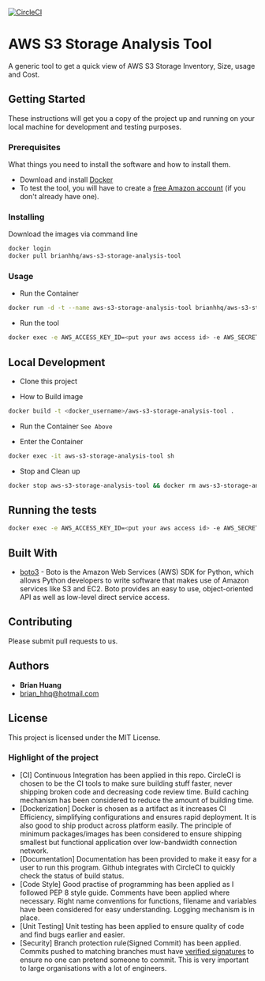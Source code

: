 [![CircleCI](https://circleci.com/gh/brianhhq/aws-s3-storage-analysis-tool.svg?style=svg&circle-token=95d2fd54546d57ebe884b6ea33d169ced7bd8aec)](https://circleci.com/gh/brianhhq/aws-s3-storage-analysis-tool)
#  AWS S3 Storage Analysis Tool

A generic tool to get a quick view of AWS S3 Storage Inventory, Size, usage and Cost.


## Getting Started

These instructions will get you a copy of the project up and running on your local machine for development and testing purposes. 


### Prerequisites

What things you need to install the software and how to install them.
* Download and install [Docker](https://www.docker.com/get-started)
* To test the tool, you will have to create a [free Amazon account](https://aws.amazon.com/free/) (if you don't already have
one).


### Installing

Download the images via command line

```bash
docker login
docker pull brianhhq/aws-s3-storage-analysis-tool
```

### Usage

* Run the Container
```bash
docker run -d -t --name aws-s3-storage-analysis-tool brianhhq/aws-s3-storage-analysis-tool sh
```

* Run the tool
```bash
docker exec -e AWS_ACCESS_KEY_ID=<put your aws access id> -e AWS_SECRET_ACCESS_KEY=<put your aws access key> -t aws-s3-storage-analysis-tool python main.py
```


## Local Development

* Clone this project

* How to Build image
```bash
docker build -t <docker_username>/aws-s3-storage-analysis-tool .
```

* Run the Container `See Above`

* Enter the Container
```bash
docker exec -it aws-s3-storage-analysis-tool sh
```

* Stop and Clean up
```bash
docker stop aws-s3-storage-analysis-tool && docker rm aws-s3-storage-analysis-tool
```

## Running the tests

```bash
docker exec -e AWS_ACCESS_KEY_ID=<put your aws access id> -e AWS_SECRET_ACCESS_KEY=<put your aws access key> -t aws-s3-storage-analysis-tool python -m unittest tests.S3StatisticsTestCase
```


## Built With

* [boto3](https://boto3.amazonaws.com/v1/documentation/api/latest/index.html) - Boto is the Amazon Web Services (AWS) SDK for Python, which allows Python developers to write software that makes use of Amazon services like S3 and EC2. Boto provides an easy to use, object-oriented API as well as low-level direct service access.


## Contributing

Please submit pull requests to us.


## Authors

* **Brian Huang**
* brian_hhq@hotmail.com


## License

This project is licensed under the MIT License.


### Highlight of the project

* [CI] Continuous Integration has been applied in this repo. CircleCI is chosen to be the CI tools to make sure building stuff faster, never shipping broken code and decreasing code review time. Build caching mechanism has been considered to reduce the amount of building time.
* [Dockerization] Docker is chosen as a artifact as it increases CI Efficiency, simplifying configurations and ensures rapid deployment. It is also good to ship product across platform easily. The principle of minimum packages/images has been considered to ensure shipping smallest but functional application over low-bandwidth connection network.
* [Documentation] Documentation has been provided to make it easy for a user to run this program. Github integrates with CircleCI to quickly check the status of build status.
* [Code Style] Good practise of programming has been applied as I followed PEP 8 style guide. Comments have been applied where necessary. Right name conventions for functions, filename and variables have been considered for easy understanding. Logging mechanism is in place.
* [Unit Testing] Unit testing has been applied to ensure quality of code and find bugs earlier and easier.
* [Security] Branch protection rule(Signed Commit) has been applied. Commits pushed to matching branches must have [verified signatures](https://help.github.com/articles/signing-commits-using-gpg/) to ensure no one can pretend someone to commit. This is very important to large organisations with a lot of engineers. 